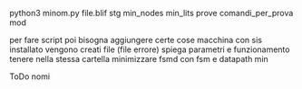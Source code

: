 python3 minom.py file.blif stg min_nodes min_lits prove comandi_per_prova mod

per fare script poi bisogna aggiungere certe cose
macchina con sis installato
vengono creati file (file errore)
spiega parametri e funzionamento
tenere nella stessa cartella
minimizzare fsmd con fsm e datapath min

ToDo
nomi
